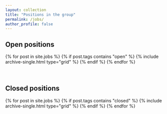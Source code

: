 ```yaml
---
layout: collection
title: "Positions in the group"
permalink: /jobs/
author_profile: false
---
```


## Open positions

<div class="grid__wrapper">
  {% for post in site.jobs %}
    {% if post.tags contains "open" %}
    {% include archive-single.html type="grid" %}
    {% endif %}
  {% endfor %}
</div>

<br>
<br>


## Closed positions


<div class="grid__wrapper">
  {% for post in site.jobs %}
    {% if post.tags contains "closed" %}
    {% include archive-single.html type="grid" %}
    {% endif %}
  {% endfor %}
</div>
